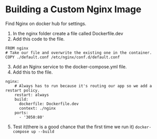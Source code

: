 # Building a Custom Nginx Image
Find Nginx on docker hub for settings.  
1. In the nginx folder create a file called Dockerfile.dev  
2. Add this code to the file.  
```
FROM nginx
# Take our file and overwrite the existing one in the container.
COPY ./default.conf /etc/nginx/conf.d/default.conf
```
3. Add an Nginx service to the docker-compose.yml file.  
4. Add this to the file.  
```
nginx:
    # Always has to run because it's routing our app so we add a restart policy.
    restart: always
    build: 
      dockerfile: Dockerfile.dev
      context: ./nginx
    ports: 
      - '3050:80'
```
5. Test it(there is a good chance that the first time we run it) ```docker-compose up --build```
